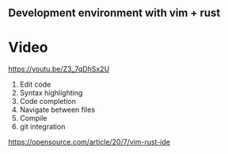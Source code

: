 ## Development environment with vim + rust

# Video 

https://youtu.be/Z3_7qDhSx2U

1. Edit code
  1. Syntax highlighting
  1. Code completion
  1. Navigate between files
1. Compile
1. git integration

https://opensource.com/article/20/7/vim-rust-ide

